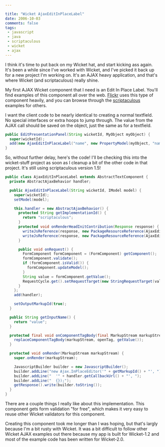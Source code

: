 ```yaml
---

title: "Wicket AjaxEditInPlaceLabel"
date: 2006-10-03
comments: false
tags:
 - javascript
 - java
 - scriptaculous
 - wicket
 - ajax
---
```


I think it's time to put back on my Wicket hat, and start kicking ass again. It's been a while since I've worked with Wicket, and I've picked it back up for a new project I'm working on. It's an AJAX heavy application, and that's where Wicket (and scriptaculous) really shine.



My first AJAX Wicket component that I need is an Edit In Place Label. You'll find examples of this component all over the web. [Flickr](http://www.flickr.com) uses this type of component heavily, and you can browse through the [scriptaculous](http://script.aculo.us/) examples for others.



I want the client code to be nearly identical to creating a normal textfield. No special interfaces or extra hoops to jump through. The value from the AJAX call should be saved on the object, just the same as for a textfield.



```java
public EditPresentationPanel(String wicketId, MyObject myObject) {
  super(wicketId);
  add(new AjaxEditInPlaceLabel("name", new PropertyModel(myObject, "name")));
}

```



So, without further delay, here's the code! I'll be checking this into the wicket-stuff project as soon as I cleanup a bit of the other code in that project. It's still using scriptaculous version 1.5!



```java
public class AjaxEditInPlaceLabel extends AbstractTextComponent {
  private AbstractAjaxBehavior handler;

  public AjaxEditInPlaceLabel(String wicketId, IModel model) {
    super(wicketId);
    setModel(model);

    this.handler = new AbstractAjaxBehavior() {
      protected String getImplementationId() {
        return "scriptaculous";
      }
      protected void onRenderHeadInitContribution(Response response) {
        writeJsReference(response, new PackageResourceReference(AjaxEditInPlaceLabel.class, "prototype.js"));
        writeJsReference(response, new PackageResourceReference(AjaxEditInPlaceLabel.class, "scriptaculous.js"));
      }

      public void onRequest() {
        FormComponent formComponent = (FormComponent) getComponent();
        formComponent.validate();
        if (formComponent.isValid()) {
          formComponent.updateModel();
        }
        String value = formComponent.getValue();
        RequestCycle.get().setRequestTarget(new StringRequestTarget(value));
      }
    };
    add(handler);

    setOutputMarkupId(true);
  }

  public String getInputName() {
    return "value";
  }

  protected final void onComponentTagBody(final MarkupStream markupStream, final ComponentTag openTag) {
    replaceComponentTagBody(markupStream, openTag, getValue());
  }

  protected void onRender(MarkupStream markupStream) {
    super.onRender(markupStream);

    JavascriptBuilder builder = new JavascriptBuilder();
    builder.addLine("new Ajax.InPlaceEditor('" + getMarkupId() + "', ");
    builder.addLine("  '" + handler.getCallbackUrl() + "', ");
    builder.addLine("  {});");
    getResponse().write(builder.toString());
  }
}

```



There are a couple things I really like about this implementation. This component gets form validation "for free", which makes it very easy to reuse other Wicket validators for this component.



Creating this component took me longer than I was hoping, but that's largly because I'm a bit rusty with Wicket. It was a bit difficult to follow other Wicket AJAX examples out there because my app is built for Wicket-1.2 and most of the example code has been written for Wicket-2.0.
